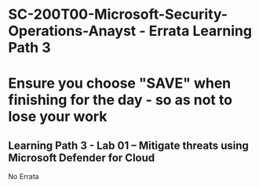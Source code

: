 # SC-200T00-Microsoft-Security-Operations-Anayst - Errata Learning Path 3<br>
# Ensure you choose "SAVE" when finishing for the day - so as not to lose your work<br>

## Learning Path 3 - Lab 01 – Mitigate threats using Microsoft Defender for Cloud

No Errata <br>
